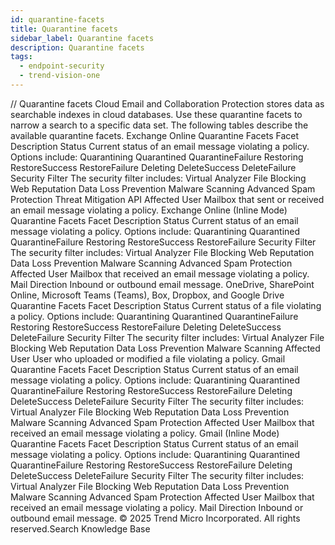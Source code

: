 ```yaml
---
id: quarantine-facets
title: Quarantine facets
sidebar_label: Quarantine facets
description: Quarantine facets
tags:
  - endpoint-security
  - trend-vision-one
---
```


/*<![CDATA[*/ $('#title').html($('meta[name=map-description]').attr('content')); /*]]>*/ Quarantine facets Cloud Email and Collaboration Protection stores data as searchable indexes in cloud databases. Use these quarantine facets to narrow a search to a specific data set. The following tables describe the available quarantine facets. Exchange Online Quarantine Facets Facet Description Status Current status of an email message violating a policy. Options include: Quarantining Quarantined QuarantineFailure Restoring RestoreSuccess RestoreFailure Deleting DeleteSuccess DeleteFailure Security Filter The security filter includes: Virtual Analyzer File Blocking Web Reputation Data Loss Prevention Malware Scanning Advanced Spam Protection Threat Mitigation API Affected User Mailbox that sent or received an email message violating a policy. Exchange Online (Inline Mode) Quarantine Facets Facet Description Status Current status of an email message violating a policy. Options include: Quarantining Quarantined QuarantineFailure Restoring RestoreSuccess RestoreFailure Security Filter The security filter includes: Virtual Analyzer File Blocking Web Reputation Data Loss Prevention Malware Scanning Advanced Spam Protection Affected User Mailbox that received an email message violating a policy. Mail Direction Inbound or outbound email message. OneDrive, SharePoint Online, Microsoft Teams (Teams), Box, Dropbox, and Google Drive Quarantine Facets Facet Description Status Current status of a file violating a policy. Options include: Quarantining Quarantined QuarantineFailure Restoring RestoreSuccess RestoreFailure Deleting DeleteSuccess DeleteFailure Security Filter The security filter includes: Virtual Analyzer File Blocking Web Reputation Data Loss Prevention Malware Scanning Affected User User who uploaded or modified a file violating a policy. Gmail Quarantine Facets Facet Description Status Current status of an email message violating a policy. Options include: Quarantining Quarantined QuarantineFailure Restoring RestoreSuccess RestoreFailure Deleting DeleteSuccess DeleteFailure Security Filter The security filter includes: Virtual Analyzer File Blocking Web Reputation Data Loss Prevention Malware Scanning Advanced Spam Protection Affected User Mailbox that received an email message violating a policy. Gmail (Inline Mode) Quarantine Facets Facet Description Status Current status of an email message violating a policy. Options include: Quarantining Quarantined QuarantineFailure Restoring RestoreSuccess RestoreFailure Deleting DeleteSuccess DeleteFailure Security Filter The security filter includes: Virtual Analyzer File Blocking Web Reputation Data Loss Prevention Malware Scanning Advanced Spam Protection Affected User Mailbox that received an email message violating a policy. Mail Direction Inbound or outbound email message. © 2025 Trend Micro Incorporated. All rights reserved.Search Knowledge Base